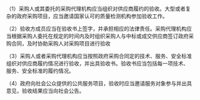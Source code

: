 （1）采购人或其委托的采购代理机构应当组织对供应商履约的验收。大型或者复杂的政府采购项目，应当邀请国家认可的质量检测机构参加验收工作。

（2）验收方成员应当在验收书上签字，并承担相应的法律责任。采购代理机构应当根据采购人委托在规定的时间内及时组织采购人与中标或成交供应商签订政府采购合同，及时协助采购人对采购项目进行验收

（3）采购人或者采购代理机构应当按照政府采购合同定的技术、服务、安全标准组织对供应商履约情况进行验收，并出具验收书。验收书应当包括每一项技术、 服务、安全标准的履约情况。

（4）政府向社会公众提供的公共服务项目，验收时应当邀请服务对象参与并出具意见，验收结果应当向社会公告。